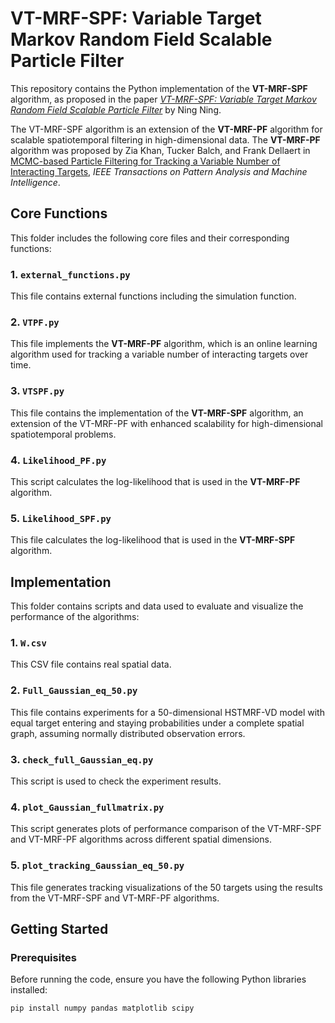 # VT-MRF-SPF: Variable Target Markov Random Field Scalable Particle Filter

This repository contains the Python implementation of the **VT-MRF-SPF** algorithm, as proposed in the paper [*VT-MRF-SPF: Variable Target Markov Random Field Scalable Particle Filter*](https://arxiv.org/abs/2404.18857) by Ning Ning. 

The VT-MRF-SPF algorithm is an extension of the **VT-MRF-PF** algorithm for scalable spatiotemporal filtering in high-dimensional data. The **VT-MRF-PF** algorithm was proposed by Zia Khan, Tucker Balch, and Frank Dellaert in [MCMC-based Particle Filtering for Tracking a Variable Number of Interacting Targets](https://ieeexplore.ieee.org/abstract/document/1512059), *IEEE Transactions on Pattern Analysis and Machine Intelligence*.

## Core Functions

This folder includes the following core files and their corresponding functions:

### 1. `external_functions.py`
This file contains external functions including the simulation function.

### 2. `VTPF.py`
This file implements the **VT-MRF-PF** algorithm, which is an online learning algorithm used for tracking a variable number of interacting targets over time.

### 3. `VTSPF.py`
This file contains the implementation of the **VT-MRF-SPF** algorithm, an extension of the VT-MRF-PF with enhanced scalability for high-dimensional spatiotemporal problems.

### 4. `Likelihood_PF.py`
This script calculates the log-likelihood that is used in the **VT-MRF-PF** algorithm.

### 5. `Likelihood_SPF.py`
This file calculates the log-likelihood that is used in the **VT-MRF-SPF** algorithm.

## Implementation

This folder contains scripts and data used to evaluate and visualize the performance of the algorithms:

### 1. `W.csv`
This CSV file contains real spatial data.

### 2. `Full_Gaussian_eq_50.py`
This file contains experiments for a 50-dimensional HSTMRF-VD model with equal target entering and staying probabilities under a complete spatial graph, assuming normally distributed observation errors.

### 3. `check_full_Gaussian_eq.py`
This script is used to check the experiment results.

### 4. `plot_Gaussian_fullmatrix.py`
This script generates plots of performance comparison of the VT-MRF-SPF and VT-MRF-PF algorithms across different spatial dimensions.

### 5. `plot_tracking_Gaussian_eq_50.py`
This file generates tracking visualizations of the 50 targets using the results from the VT-MRF-SPF and VT-MRF-PF algorithms.

## Getting Started

### Prerequisites

Before running the code, ensure you have the following Python libraries installed:

```bash
pip install numpy pandas matplotlib scipy
